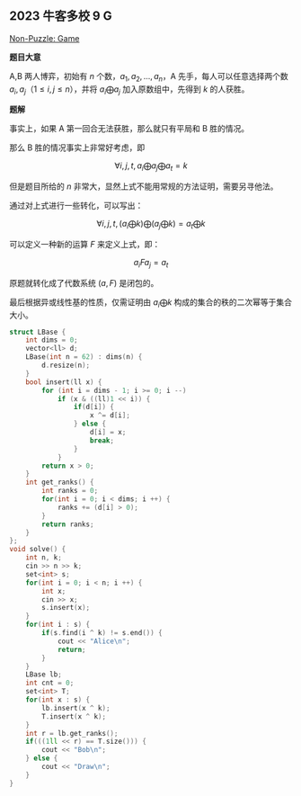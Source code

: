## 2023 牛客多校 9 G

[Non-Puzzle: Game](https://ac.nowcoder.com/acm/contest/57363/G)

**题目大意**

A,B 两人博弈，初始有 $n$ 个数，$a_1, a_2, ..., a_n$，A 先手，每人可以任意选择两个数 $a_i,a_j$（$1\leq i,j\leq n$），并将 $a_i \bigoplus a_j$ 加入原数组中，先得到 $k$ 的人获胜。

**题解**

事实上，如果 A 第一回合无法获胜，那么就只有平局和 B 胜的情况。

那么 B 胜的情况事实上非常好考虑，即

$$
    \forall i, j, t, a_i \bigoplus a_j \bigoplus a_t = k
$$

但是题目所给的 $n$ 非常大，显然上式不能用常规的方法证明，需要另寻他法。

通过对上式进行一些转化，可以写出：

$$
    \forall i, j, t, (a_i \bigoplus k) \bigoplus (a_j \bigoplus k)  = a_t\bigoplus k
$$

可以定义一种新的运算 $F$ 来定义上式，即：

$$
    a_i F a_j = a_t
$$

原题就转化成了代数系统 $(a, F)$ 是闭包的。

最后根据异或线性基的性质，仅需证明由 $a_i \bigoplus k$ 构成的集合的秩的二次幂等于集合大小。

```cpp
struct LBase {
    int dims = 0;
    vector<ll> d;
    LBase(int n = 62) : dims(n) {
        d.resize(n);
    }
    bool insert(ll x) {
        for (int i = dims - 1; i >= 0; i --)
            if (x & ((ll)1 << i)) {
                if(d[i]) {
                    x ^= d[i];
                } else {
                    d[i] = x;
                    break;
                }
            }
        return x > 0;
    }
    int get_ranks() {
        int ranks = 0;
        for(int i = 0; i < dims; i ++) {
            ranks += (d[i] > 0);
        }
        return ranks;
    }
};
void solve() {
    int n, k; 
    cin >> n >> k;
    set<int> s;
    for(int i = 0; i < n; i ++) {
        int x;
        cin >> x;
        s.insert(x);
    }
    for(int i : s) {
        if(s.find(i ^ k) != s.end()) {
            cout << "Alice\n";
            return;
        }
    }
    LBase lb;
    int cnt = 0;
    set<int> T;
    for(int x : s) {
        lb.insert(x ^ k);
        T.insert(x ^ k);
    }
    int r = lb.get_ranks();
    if(((1ll << r) == T.size())) {
        cout << "Bob\n";
    } else {
        cout << "Draw\n";
    }
}
```